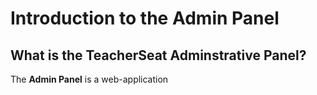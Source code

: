 # Introduction to the Admin Panel

## What is the TeacherSeat Adminstrative Panel?

The **Admin Panel** is a web-application 
